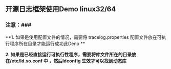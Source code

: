 ## 开源日志框架使用Demo linux32/64 ##  
### 注意：###  
**1. 如果是使用配置文件的情况，需要将 tracelog.properties 配置文件放在可执行程序所在目录才能运行成功此Deno **  

**2. 如果是已经直接运行可执行性程序，需要将库文件所在的目录放在/etc/ld.so.conf 中 ，然后ldconfig 生效才可以找到动态库**  

